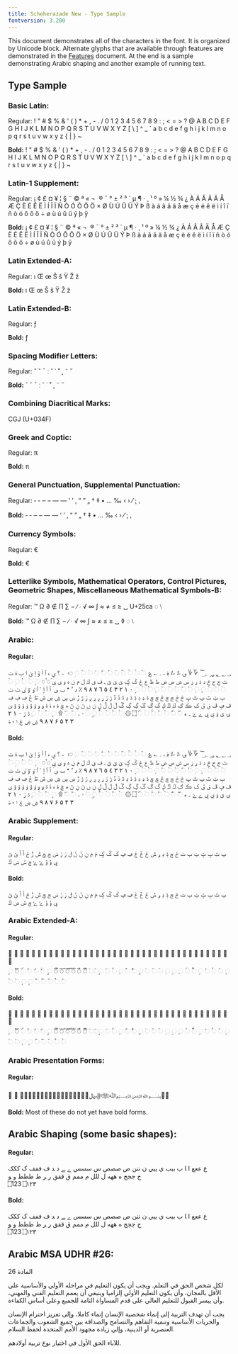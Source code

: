 ```yaml
---
title: Scheherazade New - Type Sample
fontversion: 3.200
---
```


This document demonstrates all of the characters in the font. It is organized by Unicode block. Alternate glyphs that are available through features are demonstrated in the [Features](features.md) document. At the end is a sample demonstrating Arabic shaping and another example of running text.

## Type Sample

### Basic Latin:

Regular:<span class='scheherazadenew-R normal'> ! " # $ % & ' ( ) * + , - . / 0 1 2 3 4 5 6 7 8 9 : ; < = > ? @ A B C D E F G H I J K L M N O P Q R S T U V W X Y Z [ \ ] ^ _ ` a b c d e f g h i j k l m n o p q r s t u v w x y z { | } ~</span>

**Bold:** <span class='scheherazadenew-B normal'>! " # $ % & ' ( ) * + , - . / 0 1 2 3 4 5 6 7 8 9 : ; < = > ? @ A B C D E F G H I J K L M N O P Q R S T U V W X Y Z [ \ ] ^ _ ` a b c d e f g h i j k l m n o p q r s t u v w x y z { | } ~</span>

### Latin-1 Supplement:

Regular:<span class='scheherazadenew-R normal'>   ¡ ¢ £ ¤ ¥ ¦ § ¨ © ª « ¬ ­ ® ¯ ° ± ² ³ ´ µ ¶ · ¸ ¹ º » ¼ ½ ¾ ¿ À Á Â Ã Ä Å Æ Ç È É Ê Ë Ì Í Î Ï Ñ Ò Ó Ô Õ Ö × Ø Ù Ú Û Ü Ý Þ ß à á â ã ä å æ ç è é ê ë ì í î ï ñ ò ó ô õ ö ÷ ø ù ú û ü ý þ ÿ</span> 

**Bold:** <span class='scheherazadenew-B normal'>   ¡ ¢ £ ¤ ¥ ¦ § ¨ © ª « ¬ ­ ® ¯ ° ± ² ³ ´ µ ¶ · ¸ ¹ º » ¼ ½ ¾ ¿ À Á Â Ã Ä Å Æ Ç È É Ê Ë Ì Í Î Ï Ñ Ò Ó Ô Õ Ö × Ø Ù Ú Û Ü Ý Þ ß à á â ã ä å æ ç è é ê ë ì í î ï ñ ò ó ô õ ö ÷ ø ù ú û ü ý þ ÿ</span>

### Latin Extended-A:

Regular:<span class='scheherazadenew-R normal'> ı Œ œ Š š Ÿ Ž ž</span>

**Bold:** <span class='scheherazadenew-B normal'> ı Œ œ Š š Ÿ Ž ž</span>

### Latin Extended-B:

Regular:<span class='scheherazadenew-R normal'> ƒ</span>

**Bold:** <span class='scheherazadenew-B normal'> ƒ </span>

### Spacing Modifier Letters:

Regular:<span class='scheherazadenew-R normal'> ˆ ˇ ˉ ː ˘ ˙ ˚ ˛ ˜ ˝</span>

**Bold:** <span class='scheherazadenew-B normal'> ˆ ˇ ˉ ː ˘ ˙ ˚ ˛ ˜ ˝</span>

### Combining Diacritical Marks:

CGJ (U+034F)

### Greek and Coptic:

Regular:<span class='scheherazadenew-R normal'> π </span>

**Bold:** <span class='scheherazadenew-B normal'> π</span>

### General Punctuation, Supplemental Punctuation:

Regular:<span class='scheherazadenew-R normal'> ‐ ‑ ‒ – — ― ‘ ’ ‚ “ ” „ † ‡ • … ‰ ‹ › ⁄ ⁏ ⹁</span>

**Bold:** <span class='scheherazadenew-B normal'> ‐ ‑ ‒ – — ― ‘ ’ ‚ “ ” „ † ‡ • … ‰ ‹ › ⁄ ⁏ ⹁</span>

### Currency Symbols:

Regular:<span class='scheherazadenew-R normal'> €</span>

**Bold:** <span class='scheherazadenew-B normal'> €</span>

### Letterlike Symbols, Mathematical Operators, Control Pictures, Geometric Shapes, Miscellaneous Mathematical Symbols-B: 

Regular:<span class='scheherazadenew-R normal'> ™ Ω ∂ ∉ ∏ ∑ − ∕ ∙ √ ∞ ∫ ≈ ≠ ≤ ≥ ␣ U+25ca ◌ ⧵</span>

**Bold:** <span class='scheherazadenew-B normal'> ™ Ω ∂ ∉ ∏ ∑ − ∕ ∙ √ ∞ ∫ ≈ ≠ ≤ ≥ ␣ ◊ ◌ ⧵</span>

### Arabic:

#### Regular:

<span class='scheherazadenew-R normal'>؀ ؁ ؂ ؃ ؄ ؅ ؆ ؇ ؈ ؉ ؊ ؋ ، ؍ ؎ ؏ ◌ؐ ◌ؑ ◌ؒ ◌ؓ ◌ؔ ◌ؕ ◌ؖ ◌ؗ ◌ؘ ◌ؙ ◌ؚ ◌؛ ؜ ؞ ؟ ؠ ء آ أ ؤ إ ئ ا ب ة ت ث ج ح خ د ذ ر ز س ش ص ض ط ظ ع غ ػ ؼ ؽ ؾ ؿ ـ ف ق ك ل م ن ه و ى ي ً◌ ٌ◌ ◌ٍ ◌َ ◌ُ ◌ِ ◌ّ ◌ْ ◌ٓ ◌ٔ ◌ٕ ◌ٖ ◌ٗ ◌٘ ◌ٙ ◌ٚ ◌ٛ ◌ٜ ◌ٝ ◌ٞ ◌ٟ ٠ ١ ٢ ٣ ٤ ٥ ٦ ٧ ٨ ٩ ٪ ٫ ٬ ٭ ٮ ٯ ٰ ٱ ٲ ٳ ٴ ٵ ٶ ٷ ٸ ٹ ٺ ٻ ټ ٽ پ ٿ ڀ ځ ڂ ڃ ڄ څ چ ڇ ڈ ډ ڊ ڋ ڌ ڍ ڎ ڏ ڐ ڑ ڒ ړ ڔ ڕ ږ ڗ ژ ڙ ښ ڛ ڜ ڝ ڞ ڟ ڠ ڡ ڢ ڣ ڤ ڥ ڦ ڧ ڨ ک ڪ ګ ڬ ڭ ڮ گ ڰ ڱ ڲ ڳ ڴ ڵ ڶ ڷ ڸ ڹ ں ڻ ڼ ڽ ھ ڿ ۀ ہ ۂ ۃ ۄ ۅ ۆ ۇ ۈ ۉ ۊ ۋ ی ۍ ێ ۏ ې ۑ ے ۓ ۔ ە ◌ۖ ◌ۗ ◌ۘ ◌ۙ ◌ۚ ◌ۛ ◌ۜ ۝ ۞ ◌۟ ◌۠ ◌ۡ ◌ۢ ◌ۣ ◌ۤ ۥ ۦ ◌ۧ ◌ۨ ۩ ◌۪ ◌۫ ◌۬ ◌ۭ ۮ ۯ ۰ ۱ ۲ ۳ ۴ ۵ ۶ ۷ ۸ ۹ ۺ ۻ ۼ ۽ ۾ ۿ</span>

#### Bold:

<span class='scheherazadenew-B normal'>؀ ؁ ؂ ؃ ؄ ؅ ؆ ؇ ؈ ؉ ؊ ؋ ، ؍ ؎ ؏ ◌ؐ ◌ؑ ◌ؒ ◌ؓ ◌ؔ ◌ؕ ◌ؖ ◌ؗ ◌ؘ ◌ؙ ◌ؚ ◌؛ ؜ ؞ ؟ ؠ ء آ أ ؤ إ ئ ا ب ة ت ث ج ح خ د ذ ر ز س ش ص ض ط ظ ع غ ػ ؼ ؽ ؾ ؿ ـ ف ق ك ل م ن ه و ى ي ً◌ ٌ◌ ◌ٍ ◌َ ◌ُ ◌ِ ◌ّ ◌ْ ◌ٓ ◌ٔ ◌ٕ ◌ٖ ◌ٗ ◌٘ ◌ٙ ◌ٚ ◌ٛ ◌ٜ ◌ٝ ◌ٞ ◌ٟ ٠ ١ ٢ ٣ ٤ ٥ ٦ ٧ ٨ ٩ ٪ ٫ ٬ ٭ ٮ ٯ ٰ ٱ ٲ ٳ ٴ ٵ ٶ ٷ ٸ ٹ ٺ ٻ ټ ٽ پ ٿ ڀ ځ ڂ ڃ ڄ څ چ ڇ ڈ ډ ڊ ڋ ڌ ڍ ڎ ڏ ڐ ڑ ڒ ړ ڔ ڕ ږ ڗ ژ ڙ ښ ڛ ڜ ڝ ڞ ڟ ڠ ڡ ڢ ڣ ڤ ڥ ڦ ڧ ڨ ک ڪ ګ ڬ ڭ ڮ گ ڰ ڱ ڲ ڳ ڴ ڵ ڶ ڷ ڸ ڹ ں ڻ ڼ ڽ ھ ڿ ۀ ہ ۂ ۃ ۄ ۅ ۆ ۇ ۈ ۉ ۊ ۋ ی ۍ ێ ۏ ې ۑ ے ۓ ۔ ە ◌ۖ ◌ۗ ◌ۘ ◌ۙ ◌ۚ ◌ۛ ◌ۜ ۝ ۞ ◌۟ ◌۠ ◌ۡ ◌ۢ ◌ۣ ◌ۤ ۥ ۦ ◌ۧ ◌ۨ ۩ ◌۪ ◌۫ ◌۬ ◌ۭ ۮ ۯ ۰ ۱ ۲ ۳ ۴ ۵ ۶ ۷ ۸ ۹ ۺ ۻ ۼ ۽ ۾ ۿ</span>

### Arabic Supplement:

#### Regular:

<span class='scheherazadenew-R normal'>ݐ  ݑ  ݒ  ݓ  ݔ  ݕ  ݖ  ݗ  ݘ  ݙ  ݚ  ݛ  ݜ  ݝ  ݞ  ݟ  ݠ  ݡ  ݢ  ݣ  ݤ  ݥ  ݦ  ݧ  ݨ  ݩ  ݪ  ݫ  ݬ  ݭ  ݮ  ݯ  ݰ  ݱ  ݲ  ݳ  ݴ  ݵ  ݶ  ݷ  ݸ  ݹ  ݺ  ݻ  ݼ  ݽ  ݾ  ݿ </span>

#### Bold:

<span class='scheherazadenew-B normal'>ݐ  ݑ  ݒ  ݓ  ݔ  ݕ  ݖ  ݗ  ݘ  ݙ  ݚ  ݛ  ݜ  ݝ  ݞ  ݟ  ݠ  ݡ  ݢ  ݣ  ݤ  ݥ  ݦ  ݧ  ݨ  ݩ  ݪ  ݫ  ݬ  ݭ  ݮ  ݯ  ݰ  ݱ  ݲ  ݳ  ݴ  ݵ  ݶ  ݷ  ݸ  ݹ  ݺ  ݻ  ݼ  ݽ  ݾ  ݿ </span>

### Arabic Extended-A:

#### Regular:

<span class='scheherazadenew-R normal'>ࢠ ࢡ ࢢ ࢣ ࢤ ࢥ ࢦ ࢧ ࢨ ࢩ ࢪ ࢫ ࢬ ࢭ ࢮ ࢯ ࢰ ࢱ ࢲ ࢳ ࢴ ࢶ ࢷ ࢸ ࢹ ࢺ ࢻ ࢼ ࢽ ࢾ ࢿ ࣀ ࣁ ࣂ ࣃ ࣄ ࣅ ࣆ ࣇ </br>
◌࣓ ◌ࣔ ◌ࣕ ◌ࣖ ◌ࣗ ◌ࣘ ◌ࣙ ◌ࣚ   ◌ࣛ   ◌ࣜ   ◌ࣝ   ◌ࣞ   ◌ࣟ   ◌࣠◌࣡◌ࣣ  ◌ࣤ  ◌ࣥ ◌ࣦ ◌ࣧ ◌ࣨ ◌ࣩ ◌࣪ ◌࣫ ◌࣬ ◌࣭ ◌࣮ ◌࣯ ◌ࣰ ◌ࣱ ◌ࣲ ◌ࣳ ◌ࣴ ◌ࣵ ◌ࣶ ◌ࣷ ◌ࣸ ◌ࣹ ◌ࣺ ◌ࣻ ◌ࣼ ◌ࣽ ◌ࣾ ◌ࣿ </span>

#### Bold:

<span class='scheherazadenew-B normal'>ࢠ ࢡ ࢢ ࢣ ࢤ ࢥ ࢦ ࢧ ࢨ ࢩ ࢪ ࢫ ࢬ ࢭ ࢮ ࢯ ࢰ ࢱ ࢲ ࢳ ࢴ ࢶ ࢷ ࢸ ࢹ ࢺ ࢻ ࢼ ࢽ ࢾ ࢿ ࣀ ࣁ ࣂ ࣃ ࣄ ࣅ ࣆ ࣇ </br>
◌࣓ ◌ࣔ ◌ࣕ ◌ࣖ ◌ࣗ ◌ࣘ ◌ࣙ ◌ࣚ   ◌ࣛ   ◌ࣜ   ◌ࣝ   ◌ࣞ   ◌ࣟ   ◌࣠◌࣡◌ࣣ  ◌ࣤ  ◌ࣥ ◌ࣦ ◌ࣧ ◌ࣨ ◌ࣩ ◌࣪ ◌࣫ ◌࣬ ◌࣭ ◌࣮ ◌࣯ ◌ࣰ ◌ࣱ ◌ࣲ ◌ࣳ ◌ࣴ ◌ࣵ ◌ࣶ ◌ࣷ ◌ࣸ ◌ࣹ ◌ࣺ ◌ࣻ ◌ࣼ ◌ࣽ ◌ࣾ ◌ࣿ </span>

### Arabic Presentation Forms:

#### Regular:

<span class='scheherazadenew-R normal'>﴾ ﴿ ﵀﵁﵂﵃﵄﵅﵆﵇﵈﵉﵊﵋﵌﵍﵎﵏﷏ﷲﷺﷻ﷼﷽﷾﷿</span>

**Bold:** Most of these do not yet have bold forms.

## Arabic Shaping (some basic shapes):

#### Regular:

<span class='scheherazadenew-R normal'>ع ععع ا ‍ا  ب ببب ي ييي  ن ننن ص صصص س سسس ے ‍ے د ‍د ف ففف ک ککک</br>
ج ججج ه ههه  ل للل م ممم ق ققق ر ‍ر ط ططط و ‍و</br>
&#x202D;&#x6DD;&#x31;&#x32;&#x33;&#x202C; &#x202D;&#x6DD;&#x0661;&#x0662;&#x0663;&#x202C;</span>

#### Bold:

<span class='scheherazadenew-B normal'>ع ععع ا ‍ا  ب ببب ي ييي  ن ننن ص صصص س سسس ے ‍ے د ‍د ف ففف ک ککک</br>
ج ججج ه ههه  ل للل م ممم ق ققق ر ‍ر ط ططط و ‍و</br>
&#x202D;&#x6DD;&#x31;&#x32;&#x33;&#x202C; &#x202D;&#x6DD;&#x0661;&#x0662;&#x0663;&#x202C;</span>

## Arabic MSA UDHR #26:

<span class='scheherazadenew-B normal'> المادة 26</span>

<span class='scheherazadenew-R normal'>لكل شخص الحق في التعلم. ويجب أن يكون التعليم في مراحله الأولى والأساسية على الأقل بالمجان، وأن يكون التعليم الأولي إلزاميا وينبغي أن يعمم التعليم الفني والمهني، وأن ييسر القبول للتعليم العالي على قدم المساواة التامة للجميع وعلى أساس الكفاءة.  </span>

<span class='scheherazadenew-R normal'>يجب أن تهدف التربية إلى إنماء شخصية الإنسان إنماء كاملا، وإلى تعزيز احترام الإنسان والحريات الأساسية وتنمية التفاهم والتسامح والصداقة بين جميع الشعوب والجماعات العنصرية أو الدينية، وإلى زيادة مجهود الأمم المتحدة لحفظ السلام.</span>

<span class='scheherazadenew-R normal'>للآباء الحق الأول في اختيار نوع تربية أولادهم.</span>

